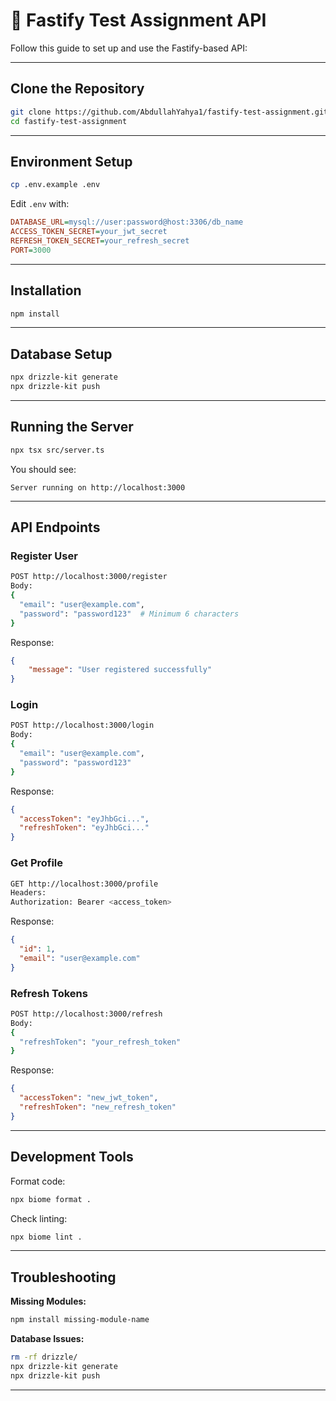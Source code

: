 # 🚀 Fastify Test Assignment API

Follow this guide to set up and use the Fastify-based API:

---

## Clone the Repository
```sh
git clone https://github.com/AbdullahYahya1/fastify-test-assignment.git
cd fastify-test-assignment
```

---

## Environment Setup
```sh
cp .env.example .env
```
Edit `.env` with:
```ini
DATABASE_URL=mysql://user:password@host:3306/db_name
ACCESS_TOKEN_SECRET=your_jwt_secret
REFRESH_TOKEN_SECRET=your_refresh_secret
PORT=3000
```

---

## Installation
```sh
npm install
```

---

## Database Setup
```sh
npx drizzle-kit generate
npx drizzle-kit push
```

---

## Running the Server
```sh
npx tsx src/server.ts
```
You should see:
```arduino
Server running on http://localhost:3000
```

---

## API Endpoints

### Register User
```sh
POST http://localhost:3000/register
Body:
{
  "email": "user@example.com",
  "password": "password123"  # Minimum 6 characters
}
```
Response:
```json
{
    "message": "User registered successfully"
}
```

### Login
```sh
POST http://localhost:3000/login 
Body:
{
  "email": "user@example.com",
  "password": "password123"
}
```
Response:
```json
{
  "accessToken": "eyJhbGci...",
  "refreshToken": "eyJhbGci..."
}
```

### Get Profile
```sh
GET http://localhost:3000/profile
Headers:
Authorization: Bearer <access_token>
```
Response:
```json
{
  "id": 1,
  "email": "user@example.com"
}
```

### Refresh Tokens
```sh
POST http://localhost:3000/refresh
Body:
{
  "refreshToken": "your_refresh_token"
}
```
Response:
```json
{
  "accessToken": "new_jwt_token",
  "refreshToken": "new_refresh_token"
}
```

---

## Development Tools
Format code:
```sh
npx biome format .
```

Check linting:
```sh
npx biome lint .
```

---

## Troubleshooting
**Missing Modules:**
```sh
npm install missing-module-name
```

**Database Issues:**
```sh
rm -rf drizzle/
npx drizzle-kit generate
npx drizzle-kit push
```

---
